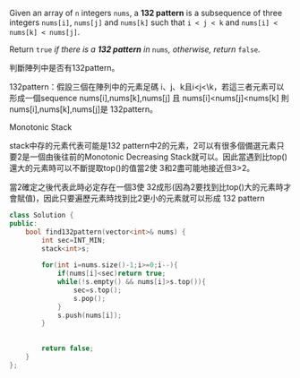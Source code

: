 
Given an array of `n` integers `nums`, a **132 pattern** is a subsequence of three integers `nums[i]`, `nums[j]` and `nums[k]` such that `i < j < k` and `nums[i] < nums[k] < nums[j]`.

Return `true` _if there is a **132 pattern** in_ `nums`_, otherwise, return_ `false`_._

判斷陣列中是否有132pattern。

132pattern：假設三個在陣列中的元素足碼 i、j、k且i<j<\k，若這三者元素可以形成一個sequence nums\[i],nums\[k],nums\[j] 且 nums\[i]<nums\[j]<nums\[k]
則nums\[i],nums\[k],nums\[j]是 132pattern。


Monotonic Stack

stack中存的元素代表可能是132 pattern中2的元素，2可以有很多個備選元素只要2是一個由後往前的Monotonic Decreasing Stack就可以。因此當遇到比top()還大的元素時可以不斷提取top()的值當2使  3和2盡可能地接近但3>2。

當2確定之後代表此時必定存在一個3使 32成形(因為2要找到比top()大的元素時才會賦值)，因此只要遍歷元素時找到比2更小的元素就可以形成 132 pattern

```cpp
class Solution {
public:
    bool find132pattern(vector<int>& nums) {
        int sec=INT_MIN;
        stack<int>s;
        
        for(int i=nums.size()-1;i>=0;i--){
            if(nums[i]<sec)return true;
            while(!s.empty() && nums[i]>s.top()){
                sec=s.top();
                s.pop();
            }
            s.push(nums[i]);
        }
        
        
        return false;
    }
};
```

